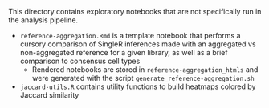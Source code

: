 This directory contains exploratory notebooks that are not specifically run in the analysis pipeline.

* `reference-aggregation.Rmd` is a template notebook that performs a cursory comparison of SingleR inferences made with an aggregated vs non-aggregated reference for a given library, as well as a brief comparison to consensus cell types
  * Rendered notebooks are stored in `reference-aggregation_htmls` and were generated with the script `generate_reference-aggregation.sh`
* `jaccard-utils.R` contains utility functions to build heatmaps colored by Jaccard similarity

